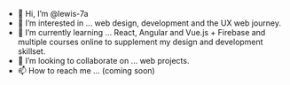 - 👋 Hi, I’m @lewis-7a
- 👀 I’m interested in ... web design, development and the UX web journey. 
- 🌱 I’m currently learning ... React, Angular and Vue.js + Firebase and multiple courses online to supplement my design and development skillset.
- 💞️ I’m looking to collaborate on ... web projects.
- 📫 How to reach me ... (coming soon)

<!---
lewis-7a/lewis-7a is a ✨ special ✨ repository because its `README.md` (this file) appears on your GitHub profile.
You can click the Preview link to take a look at your changes.
--->
